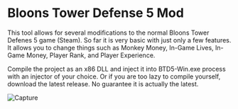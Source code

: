 # Bloons Tower Defense 5 Mod
This tool allows for several modifications to the normal Bloons Tower Defenes 5 game (Steam). So far it is very basic with just only a few features. It allows you to change things such as Monkey Money, In-Game Lives, In-Game Money, Player Rank, and Player Experience.

Compile the project as an x86 DLL and inject it into BTD5-Win.exe process with an injector of your choice.
Or if you are too lazy to compile yourself, download the latest release. No guarantee it is actually the latest. 

![Capture](https://github.com/CyN1ckal/BloonsTD5Mod/assets/29387530/5e4ef887-9708-4341-b973-94650ca7786b)

